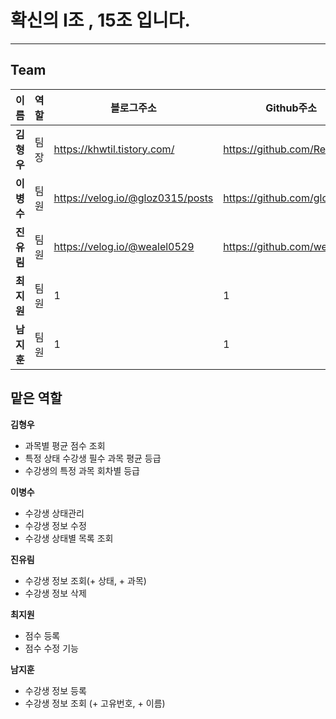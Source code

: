 # 확신의 I조 , 15조 입니다.

---
## Team 

이름| 역할 | 블로그주소                            |Github주소
---|----|----------------------------------|---
**김형우**| 팀장 | https://khwtil.tistory.com/      | https://github.com/RebbitK
**이병수**| 팀원 | https://velog.io/@gloz0315/posts | https://github.com/gloz0315
**진유림**| 팀원 | https://velog.io/@wealel0529     |https://github.com/wealEl
**최지원**| 팀원 | 1                                |1
**남지훈**| 팀원 | 1                                |1


## 맡은 역할

**김형우**

- 과목별 평균 점수 조회
- 특정 상태 수강생 필수 과목 평균 등급
- 수강생의 특정 과목 회차별 등급


**이병수**

- 수강생 상태관리
- 수강생 정보 수정
- 수강생 상태별 목록 조회


**진유림**

- 수강생 정보 조회(+ 상태, + 과목)
- 수강생 정보 삭제

**최지원**

- 점수 등록
- 점수 수정 기능

**남지훈**

- 수강생 정보 등록
- 수강생 정보 조회 (+ 고유번호, + 이름)
